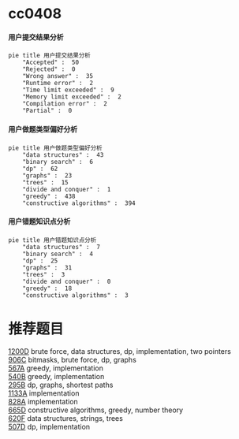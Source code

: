# cc0408

<!-- tabs:start -->



#### **用户提交结果分析**

```mermaid
pie title 用户提交结果分析
    "Accepted" :  50
    "Rejected" :  0
    "Wrong answer" :  35
    "Runtime error" :  2
    "Time limit exceeded" :  9
    "Memory limit exceeded" :  2
    "Compilation error" :  2
    "Partial" :  0
```

#### **用户做题类型偏好分析**

```mermaid
pie title 用户做题类型偏好分析
    "data structures" :  43
    "binary search" :  6
    "dp" :  62
    "graphs" :  23
    "trees" :  15
    "divide and conquer" :  1
    "greedy" :  438
    "constructive algorithms" :  394
```
#### **用户错题知识点分析**

```mermaid
pie title 用户错题知识点分析
    "data structures" :  7
    "binary search" :  4
    "dp" :  25
    "graphs" :  31
    "trees" :  3
    "divide and conquer" :  0
    "greedy" :  18
    "constructive algorithms" :  3
```



<!-- tabs:end -->
# 推荐题目
[1200D](https://codeforces.com/contest/1200/problem/D)		brute force,
                        data structures,
                        dp,
                        implementation,
                        two pointers		  
[906C](https://codeforces.com/contest/906/problem/C)		bitmasks,
                        brute force,
                        dp,
                        graphs		  
[567A](https://codeforces.com/contest/567/problem/A)		greedy,
                        implementation		  
[540B](https://codeforces.com/contest/540/problem/B)		greedy,
                        implementation		  
[295B](https://codeforces.com/contest/295/problem/B)		dp,
                        graphs,
                        shortest paths		  
[1133A](https://codeforces.com/contest/1133/problem/A)		implementation		  
[828A](https://codeforces.com/contest/828/problem/A)		implementation		  
[665D](https://codeforces.com/contest/665/problem/D)		constructive algorithms,
                        greedy,
                        number theory		  
[620F](https://codeforces.com/contest/620/problem/F)		data structures,
                        strings,
                        trees		  
[507D](https://codeforces.com/contest/507/problem/D)		dp,
                        implementation		  
